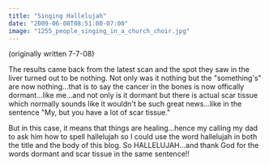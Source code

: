 ```yaml
---
title: "Singing Hallelujah"
date: "2009-06-08T08:51:00-07:00"
image: "1255_people_singing_in_a_church_choir.jpg"
---
```


(originally written 7-7-08)

The results came back from the latest scan and the spot they saw in the liver turned out to be nothing. Not only was it nothing but the "something's" are now nothing...that is to say the cancer in the bones is now offically dormant...like me...and not only is it dormant but there is actual scar tissue which normally sounds like it wouldn't be such great news...like in the sentence "My, but you have a lot of scar tissue."

But in this case, it means that things are healing...hence my calling my dad to ask him how to spell hallelujah so I could use the word hallelujah in both the title and the body of this blog. So HALLELUJAH...and thank God for the words dormant and scar tissue in the same sentence!!